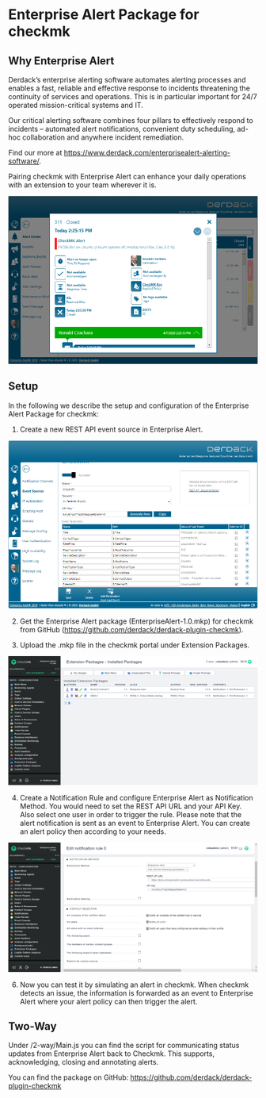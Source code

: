 # Enterprise Alert Package for checkmk

## Why Enterprise Alert

Derdack’s enterprise alerting software automates alerting processes and enables a fast, reliable and effective response to incidents threatening the continuity of services and operations. This is in particular important for 24/7 operated mission-critical systems and IT.

Our critical alerting software combines four pillars to effectively respond to incidents – automated alert notifications, convenient duty scheduling, ad-hoc collaboration and anywhere incident remediation.

Find our more at https://www.derdack.com/enterprisealert-alerting-software/.

Pairing checkmk with Enterprise Alert can enhance your daily operations with an extension to your team wherever it is.

![Alert](ea_alert.png)

## Setup

In the following we describe the setup and configuration of the Enterprise Alert Package for checkmk:

1. Create a new REST API event source in Enterprise Alert.

![REST API](ea_rest.png)

2. Get the Enterprise Alert package (EnterpriseAlert-1.0.mkp) for checkmk from GitHub (https://github.com/derdack/derdack-plugin-checkmk).

3. Upload the .mkp file in the checkmk portal under Extension Packages.

![Extension Packages](checkmk_package.png)

4. Create a Notification Rule and configure Enterprise Alert as Notification Method. You would need to set the REST API URL and your API Key. Also select one user in order to trigger the rule. Please note that the alert notification is sent as an event to Enterprise Alert. You can create an alert policy then according to your needs.

![Notifications](checkmk_notifications.png)

6. Now you can test it by simulating an alert in checkmk. When checkmk detects an issue, the information is forwarded as an event to Enterprise Alert where your alert policy can then trigger the alert.

## Two-Way

Under /2-way/Main.js you can find the script for communicating status updates from Enterprise Alert back to Checkmk. This supports, acknowledging, closing and annotating alerts.

You can find the package on GitHub:
https://github.com/derdack/derdack-plugin-checkmk
